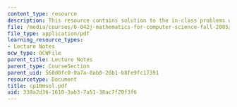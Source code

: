 ```yaml
---
content_type: resource
description: This resource contains solution to the in-class problems week 10, monday.
file: /media/courses/6-042j-mathematics-for-computer-science-fall-2005/338a2d3616103ab37a5138ac7f20f3f6_cp10msol.pdf
file_type: application/pdf
learning_resource_types:
- Lecture Notes
ocw_type: OCWFile
parent_title: Lecture Notes
parent_type: CourseSection
parent_uid: 560d0fc0-0a7a-0ab0-26b1-b8fe9fc17391
resourcetype: Document
title: cp10msol.pdf
uid: 338a2d36-1610-3ab3-7a51-38ac7f20f3f6
---
```

